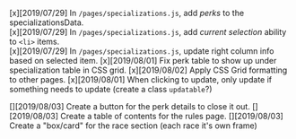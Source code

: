 [x][2019/07/29] In `/pages/specializations.js`, add _perks_ to the specializationsData.  
[x][2019/07/29] In `/pages/specializations.js`, add _current selection_ ability to `<li>` items.  
[x][2019/07/29] In `/pages/specializations.js`, update right column info based on selected item.
[x][2019/08/01] Fix perk table to show up under specialization table in CSS grid.
[x][2019/08/02] Apply CSS Grid formatting to other pages.
[x][2019/08/01] When clicking to update, only update if something needs to update (create a class `updatable`?)

[][2019/08/03] Create a button for the perk details to close it out.
[][2019/08/03] Create a table of contents for the rules page.
[][2019/08/03] Create a "box/card" for the race section (each race it's own frame)
